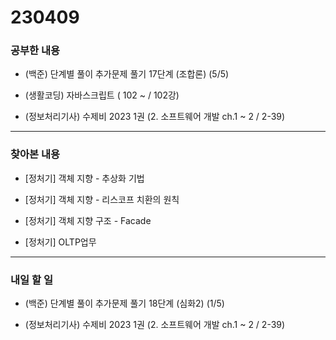 # 230409

### 공부한 내용

- (백준) 단계별 풀이 추가문제 풀기 17단계 (조합론) (5/5)

- (생활코딩) 자바스크립트 ( 102 ~ / 102강)

- (정보처리기사) 수제비 2023 1권 (2. 소프트웨어 개발 ch.1 ~ 2 / 2-39)

---

### 찾아본 내용

- [정처기] 객체 지향 - 추상화 기법

- [정처기] 객체 지향 - 리스코프 치환의 원칙

- [정처기] 객체 지향 구조 - Facade

- [정처기] OLTP업무

---

### 내일 할 일

- (백준) 단계별 풀이 추가문제 풀기 18단계 (심화2) (1/5)

- (정보처리기사) 수제비 2023 1권 (2. 소프트웨어 개발 ch.1 ~ 2 / 2-39)
